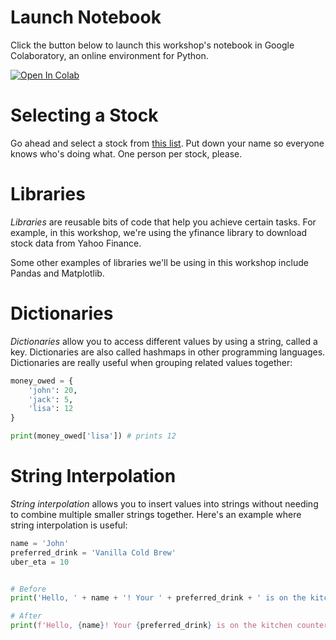 # Launch Notebook

Click the button below to launch this workshop's notebook in Google Colaboratory, an online environment for Python.

[![Open In Colab](https://colab.research.google.com/assets/colab-badge.svg)](https://colab.research.google.com/github/acmutd/htf-research/blob/main/starter-notebook.ipynb)

# Selecting a Stock

Go ahead and select a stock from [this list](https://docs.google.com/spreadsheets/d/1ZQ2u_VMZ2f_fa_JR0lLZZKwktgCfkWMAODQEoJ5D-fA/edit?usp=sharing). Put down your name so everyone knows who's doing what. One person per stock, please.

# Libraries

_Libraries_ are reusable bits of code that help you achieve certain tasks. For example, in this workshop, we're using the yfinance library to download stock data from Yahoo Finance.

Some other examples of libraries we'll be using in this workshop include Pandas and Matplotlib.

# Dictionaries

_Dictionaries_ allow you to access different values by using a string, called a key. Dictionaries are also called hashmaps in other programming languages. Dictionaries are really useful when grouping related values together:

```python
money_owed = {
	'john': 20,
	'jack': 5,
	'lisa': 12
}

print(money_owed['lisa']) # prints 12

```

# String Interpolation

_String interpolation_ allows you to insert values into strings without needing to combine multiple smaller strings together. Here's an example where string interpolation is useful:

```python
name = 'John'
preferred_drink = 'Vanilla Cold Brew'
uber_eta = 10


# Before
print('Hello, ' + name + '! Your ' + preferred_drink + ' is on the kitchen counter and your Uber arrives in ' + uber_eta + ' minutes.')

# After
print(f'Hello, {name}! Your {preferred_drink} is on the kitchen counter and your Uber arrives in {uber_eta} minutes.')
```
